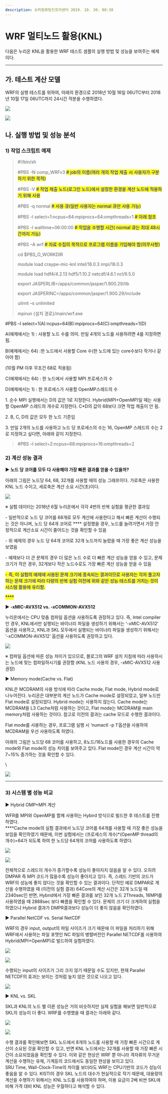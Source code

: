 ```yaml
---
description: 슈퍼컴퓨팅인프라센터 2019. 10. 30. 08:38
---
```


# WRF 멀티노드 활용(KNL)

다음은 누리온 KNL을 활용한 WRF 테스트 샘플의 실행 방법 및 성능을 보여주는 예제이다.

****

## **가. 테스트 계산 모델**

WRF의 실행 테스트를 위하여, 아래의 환경으로 2018년 10월 16일 06UTC부터 2018년 10월 17일 06UTC까지 24시간 적분을 수행하였다.

![](../../../.gitbook/assets/99545B395DB8CAEE1D.png)

![](../../../.gitbook/assets/wps\_domain\_configuration\_t\_knl.png)



## **나. 실행 방법 및 성능 분석**

### **1) 작업 스크립트 예제**

> \#!/bin/sh
>
> \#PBS -N comp\_WRFv3                  <mark style="color:blue;"># job의 이름(여러 개의 작업 제출 시 사용자가 구분하기 위한 목적)</mark>
>
> \#PBS -V                  <mark style="color:blue;"># 작업 제출 노드(로그인 노드)에서 설정한 환경을 계산 노드에 적용하기 위해 사용</mark>
>
> \#PBS -q normal                              <mark style="color:blue;"># 사용 큐(일반 사용자는 normal 큐만 사용 가능)</mark>
>
> \#PBS -l select=1:ncpus=64:mpiprocs=64:ompthreads=1   <mark style="color:blue;"># 아래 참조</mark>
>
> \#PBS -l walltime=06:00:00               <mark style="color:blue;"># 작업을 수행할 시간( normal 큐는 최대 48시간까지 가능)</mark>
>
> \#PBS –A wrf                                       <mark style="color:blue;"># 자료 수집의 목적으로 프로그램 이름을 기입해야 함(의무사항)</mark>
>
> &#x20;
>
> cd $PBS\_O\_WORKDIR
>
> module load craype-mic-knl intel/18.0.3 impi/18.0.3
>
> module load hdf4/4.2.13 hdf5/1.10.2 netcdf/4.6.1 ncl/6.5.0
>
> export JASPERLIB=/apps/common/jasper/1.900.29/lib
>
> export JASPERINC=/apps/common/jasper/1.900.29/include
>
> ulimit –s unlimited
>
> mpirun {설치 경로}/main/wrf.exe



\#PBS –l select=1(A):ncpus=64(B):mpiprocs=64(C):ompthreads=1(D)

A(예제에서는 1) : 사용할 노드 수를 의미. 만일 4개의 노드를 사용하려면 4를 지정하면 됨.

B(예제에서는 64) :한 노드에서 사용할 Core 수(한 노드에 있는 core수보다 작거나 같아야 함)

(10월 PM 이후 무조건 68로 적용됨)

C(예제에서는 64) : 한 노드에서 사용할 MPI 프로세스의 수

D(예제에서는 1) : 한 프로세스가 사용할 OpenMP스레드의 수

1\. 순수 MPI 실행에서는 D의 값은 1로 지정한다. Hybrid(MPI+OpenMP)일 때는 사용할 OpenMP 스레드의 개수로 지정한다. C\*D의 값이 68보다 크면 작업 제출이 안 됨.

2\. B, C, D의 값은 모두 한 노드 기준임

3\. 만일 2개의 노드를 사용하고 노드 당 프로세스의 수는 16, OpenMP 스레드의 수는 2로 지정하고 싶다면, 아래와 같이 지정한다.

> \#PBS –l select=2:ncpus=68:mpiprocs=16:ompthreads=2



### **2) 계산 성능 결과**

**▶ 노드 당 코어를 모두 다 사용해야 가장 빠른 결과를 얻을 수 있을까?**

아래의 그림은 노드당 64, 68, 32개를 사용할 때의 성능 그래프이다. 가로축은 사용한 KNL 노드 수이고, 세로축은 계산 소요 시간(초)이다.

![](../../../.gitbook/assets/995E47385DB8CB4B1D.png)

※ 실험 데이터는 2018년 6월 누리온에서 각각 4번의 반복 실험을 평균한 결과임

\- 일반적으로 노드 당 코어를 68개로 모두 계산에 사용한다고 해서 빠른 계산이 수행되는 것은 아니며, 노드 당 64개 코어로 **** 설정했을 경우, 노드를 늘려가면서 가장 안정적으로 계산소요 시간이 줄어드는 것을 확인할 수 있음

\- 위 예제의 경우 노드 당 64개 코어로 32개 노드까지 늘렸을 때 가장 좋은 계산 성능을 보였음

\- 예제보다 더 큰 문제의 경우 더 많은 노드 수로 더 빠른 계산 성능을 얻을 수 있고, 문제 크기가 작은 경우, 32개보다 작은 노드수로도 가장 빠른 계산 성능을 얻을 수 있음

<mark style="color:blue;">- 즉, 이 실험의 예제에 사용된 문제 크기에 종속되는 결과이므로 사용자는 각자 풀고자 하는 문제 크기에 따라 다량의 반복 실험 이전에 위와 같은 성능 테스트를 거치는 것이 시스템 활용에 유리함.</mark>

<mark style="color:blue;">****</mark>

**▶ -xMIC-AVX512 vs. -xCOMMON-AVX512**

누리온에서는 CPU 맞춤 컴파일 옵션을 사용하도록 권장하고 있다. 즉, Intel compiler인 경우, KNL에서만 실행되는 바이너리 파일을 생성하기 위해서는 ‘-xMIC-AVX512’ 옵션을 사용하고, KNL과 SKL 모두에서 실행되는 바이너리 파일을 생성하기 위해서는 ‘-xCOMMON-AVX512’ 옵션을 사용하도록 권장하고 있다.

![](../../../.gitbook/assets/992DA43A5DB8CB8E1C.png)

※ 컴파일 옵션에 따른 성능 차이가 있으므로, 블로그의 WRF 설치 지침에 따라 사용하시는 노드에 맞는 컴파일하시기를 권장함 (KNL 노드 사용의 경우, -xMIC-AVX512 사용 권장)



▶ Memory mode(Cache vs. Flat)

KNL은 MCDRAM의 사용 방식에 따라 Cache mode, Flat mode, Hybrid mode로 나누어진다. 누리온은 대부분의 계산 노드가 Cache mode로 설정되었고, 일부 노드만 Flat mode로 설정되었다. Hybrid mode는 사용하지 않는다. Cache mode는 MCDRAM을 L3 Cache처럼 사용하는 것이고, Flat mode는 MCDRAM을 main memory처럼 사용하는 것이다. 참고로 이전의 결과는 cache 모드로 수행한 결과이다.

Flat mode를 사용하는 경우, 프로그램 실행 시 ‘numactl -p 1’옵션을 사용하여 MCDRAM을 우선 사용하도록 하였다.

아래의 그림은 노드당 68 코어를 사용하고, 8노드/16노드를 사용한 경우의 Cache mode와 Flat mode의 성능 차이를 보여주고 있다. Flat mode인 경우 계산 시간이 약 7\~15% 증가하는 것을 확인할 수 있다.

\\

![](../../../.gitbook/assets/990BCD3F5DB8CBCD1F.png)

****

### **3) 시스템 별 성능 비교**

▶ Hybrid OMP+MPI 계산

WFR를 MPI와 OpenMP를 함께 사용하는 Hybird 방식으로 빌드한 후 테스트를 진행하였다.\
****Cache mode의 실험 결과에서 노드당 코어를 64개를 사용할 때 가장 좋은 성능을 보임을 확인하였기 때문에, 이번 실험에서는 (프로세스의 개수)\*(OpenMP thread의 개수)=64가 되도록 하여 한 노드당 64개의 코어를 사용하도록 하였다.

![](../../../.gitbook/assets/hybrid\_omp\_mpi\_cal\_result.png)

![](../../../.gitbook/assets/99E3B5395DBB83662F.png)

전체적으로 스레드이 개수가 증가할수록 성능이 좋아지지 않음을 알 수 있다. 오히려 DMPAR 즉 MPI 코드가 많을수록 성능이 좋아지고 있다. 즉, 스레드 기반의 코드가 WRF의 성능에 좋지 않다는 것을 확인할 수 있는 결과이다. 단적인 예로 DMPAR로 계산을 수행하였을 때 (이전의 실험 결과) 64Core의 계산 시간은 32개 노드일 때 2340sec인 반면, Hybrid에서 가장 빠른 결과를 보인 32개 노드 2Threads, 16MPI를 사용하였을 때 2888sec 보다 빠름을 확인할 수 있다. 문제의 크기 더 크게하여 실험을 하였으나 Hybrid 결과가 DMPR결과보다 성능이 더 좋지 않음을 확인하였다.



▶ Parallel NetCDF vs. Serial NetCDF

WRF의 경우 input, output의 파일 사이즈가 크기 때문에 이 파일을 처리하기 위해 WRF에서 사용하는 파일 포맷인 NC 파일의 병렬버전인 Parallel NETCDF를 사용하여 Hybrid(MPI+OpenMP)로 빌드하여 실험하였다.

![](../../../.gitbook/assets/parallel\_netcdf\_vs\_serial\_netcdf\_result.png)

![](../../../.gitbook/assets/99A532355DBB837A31.png)

수행되는 input의 사이즈가 그리 크지 않기 때문일 수도 있지만, 현재 Parallel NETCDF의 효과는 보이는 것처럼 높지 않은 것으로 나오고 있다.

![](../../../.gitbook/assets/99A0863A5DBF57311A.png)



▶ KNL vs. SKL

SKL과 KNL의 노드 별 이론 성능은 거의 비슷하지만 실제 실험을 해보면 일반적으로 SKL의 성능이 더 좋다. WRF를 수행했을 때 결과는 아래와 같다.

![](../../../.gitbook/assets/knl\_vs\_skl\_result.png)

![](../../../.gitbook/assets/99E8A93E5DBF575B1C.png)

수행 결과를 확인해보면 SKL 노드에서 8개의 노드를 사용할 때 가장 빠른 시간으로 계산이 소요된 것을 확인할 수 있고, 반면 KNL 노드에서는 32개를 사용할 때 가장 빠른 시간이 소요되었음을 확인할 수 있다. 이와 같은 현상은 WRF 뿐 아니라 격자류의 무거운 계산을 수행하는 유체, 기계등의 코드에서도 동일한 현상을 보이고 있다.\
SRU Time, Wall-Clock-Time의 차이를 보더라도 WRF는 CPU기반의 코드가 성능이 좋음을 알 수 있다. KISTI의 경우 SKL 노드의 대수가 현실적으로 작기 때문에, 대용량의 계산을 수행하기 위해서는 KNL 노드를 사용하여야 하며, 이용 요금이 2배 비싼 SKL에 비해 가격 대비 KNL 성능은 우월하다고 해석할 수 있다.
